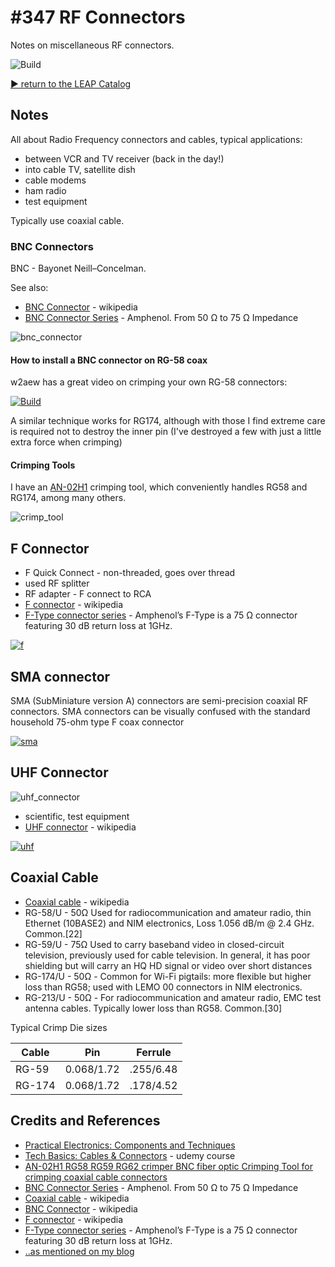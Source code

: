 # #347 RF Connectors

Notes on miscellaneous RF connectors.

![Build](./assets/RF_build.jpg?raw=true)

[:arrow_forward: return to the LEAP Catalog](https://leap.tardate.com)

## Notes

All about Radio Frequency connectors and cables, typical applications:

* between VCR and TV receiver (back in the day!)
* into cable TV, satellite dish
* cable modems
* ham radio
* test equipment

Typically use coaxial cable.

### BNC Connectors

BNC - Bayonet Neill–Concelman.

See also:

* [BNC Connector](https://en.wikipedia.org/wiki/BNC_connector) - wikipedia
* [BNC Connector Series](https://www.amphenolrf.com/connectors/bnc.html) - Amphenol. From 50 Ω to 75 Ω Impedance

![bnc_connector](./assets/bnc_connector.jpg?raw=true)

#### How to install a BNC connector on RG-58 coax

w2aew has a great video on crimping your own RG-58 connectors:

[![Build](https://img.youtube.com/vi/ktQVwfo-s9w/0.jpg)](https://www.youtube.com/watch?v=ktQVwfo-s9w)

A similar technique works for RG174, although with those I find extreme care is required not to destroy
the inner pin (I've destroyed a few with just a little extra force when crimping)

#### Crimping Tools

I have an [AN-02H1](https://www.aliexpress.com/item/AN-02H1-RG58-RG59-RG62-crimper-BNC-fiber-optic-Crimping-Tool-for-crimping-coaxial-cable-connectors/1537820281.html)
crimping tool, which conveniently handles RG58 and RG174, among many others.

![crimp_tool](./assets/crimp_tool.jpg?raw=true)


## F Connector

* F Quick Connect - non-threaded, goes over thread
* used RF splitter
* RF adapter - F connect to RCA
* [F connector](https://en.wikipedia.org/wiki/F_connector) - wikipedia
* [F-Type connector series](https://www.amphenolrf.com/connectors/f-type.html) - Amphenol’s F-Type is a 75 Ω connector featuring 30 dB return loss at 1GHz.


[![f](https://upload.wikimedia.org/wikipedia/commons/thumb/5/5b/F_Connector_Side.jpg/500px-F_Connector_Side.jpg)](https://en.wikipedia.org/wiki/F_connector#/media/File:F_Connector_Side.jpg)

## SMA connector

SMA (SubMiniature version A) connectors are semi-precision coaxial RF connectors.
SMA connectors can be visually confused with the standard household 75-ohm type F coax connector

[![sma](https://upload.wikimedia.org/wikipedia/commons/d/d5/Male_50_ohm_SMA_connector.jpg)](https://en.wikipedia.org/wiki/SMA_connector#/media/File:Male_50_ohm_SMA_connector.jpg)

## UHF Connector

![uhf_connector](./assets/uhf_connector.png?raw=true)

* scientific, test equipment
* [UHF connector](https://en.wikipedia.org/wiki/UHF_connector) - wikipedia

[![uhf](https://upload.wikimedia.org/wikipedia/commons/2/26/UHF-Connector.png)](https://en.wikipedia.org/wiki/UHF_connector#/media/File:UHF-Connector.png)

## Coaxial Cable

* [Coaxial cable](https://en.wikipedia.org/wiki/Coaxial_cable) - wikipedia
* RG-58/U - 50Ω Used for radiocommunication and amateur radio, thin Ethernet (10BASE2) and NIM electronics, Loss 1.056 dB/m @ 2.4 GHz. Common.[22]
* RG-59/U - 75Ω Used to carry baseband video in closed-circuit television, previously used for cable television. In general, it has poor shielding but will carry an HQ HD signal or video over short distances
* RG-174/U - 50Ω - Common for Wi-Fi pigtails: more flexible but higher loss than RG58; used with LEMO 00 connectors in NIM electronics.
* RG-213/U - 50Ω - For radiocommunication and amateur radio, EMC test antenna cables. Typically lower loss than RG58. Common.[30]


Typical Crimp Die sizes

| Cable  | Pin        | Ferrule      |
|--------|------------|--------------|
| RG-59  | 0.068/1.72 | .255/6.48    |
| RG-174 | 0.068/1.72 | .178/4.52    |


## Credits and References
* [Practical Electronics: Components and Techniques](https://www.goodreads.com/book/show/21483234-practical-electronics)
* [Tech Basics: Cables & Connectors](https://www.udemy.com/tech101-cables-and-connectors/) - udemy course
* [AN-02H1 RG58 RG59 RG62 crimper BNC fiber optic Crimping Tool for crimping coaxial cable connectors](https://www.aliexpress.com/item/AN-02H1-RG58-RG59-RG62-crimper-BNC-fiber-optic-Crimping-Tool-for-crimping-coaxial-cable-connectors/1537820281.html)
* [BNC Connector Series](https://www.amphenolrf.com/connectors/bnc.html) - Amphenol. From 50 Ω to 75 Ω Impedance
* [Coaxial cable](https://en.wikipedia.org/wiki/Coaxial_cable) - wikipedia
* [BNC Connector](https://en.wikipedia.org/wiki/BNC_connector) - wikipedia
* [F connector](https://en.wikipedia.org/wiki/F_connector) - wikipedia
* [F-Type connector series](https://www.amphenolrf.com/connectors/f-type.html) - Amphenol’s F-Type is a 75 Ω connector featuring 30 dB return loss at 1GHz.
* [..as mentioned on my blog](https://blog.tardate.com/2017/10/leap347-rf-connectors.html)
